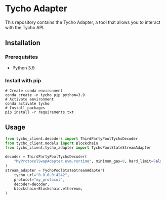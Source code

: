 # Tycho Adapter

This repository contains the Tycho Adapter, a tool that allows you to interact with the Tycho API.

## Installation

### Prerequisites

- Python 3.9

### Install with pip

```shell
# Create conda environment
conda create -n tycho pip python=3.9
# Activate environment
conda activate tycho
# Install packages
pip install -r requirements.txt
```

## Usage

```python
from tycho_client.decoders import ThirdPartyPoolTychoDecoder
from tycho_client.models import Blockchain
from tycho_client.tycho_adapter import TychoPoolStateStreamAdapter

decoder = ThirdPartyPoolTychoDecoder(
    "MyProtocolSwapAdapter.evm.runtime", minimum_gas=0, hard_limit=False
)
stream_adapter = TychoPoolStateStreamAdapter(
    tycho_url="0.0.0.0:4242",
    protocol="my_protocol",
    decoder=decoder,
    blockchain=Blockchain.ethereum,
)
```